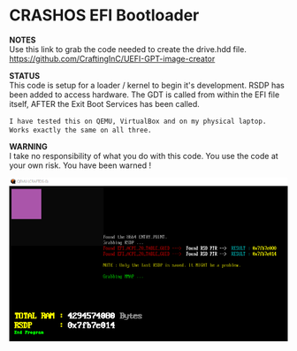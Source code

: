 # CRASHOS EFI Bootloader  
  
**NOTES**  
Use this link to grab the code needed to create the drive.hdd file.  
https://github.com/CraftingInC/UEFI-GPT-image-creator  
  
  
  
**STATUS**  
    This code is setup for a loader / kernel to begin it's development. RSDP has been added to access hardware. The GDT is called from within the EFI file itself, AFTER the Exit Boot Services has been called.  
	
	I have tested this on QEMU, VirtualBox and on my physical laptop. Works exactly the same on all three.  
  
  
  
**WARNING**  
    I take no responsibility of what you do with this code. You use the code at your own risk. You have been warned !  
	

![Current Progress](progress.png)  
	
	
